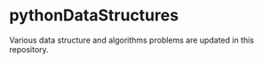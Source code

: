 # pythonDataStructures
Various data structure and algorithms problems are updated in this repository.
